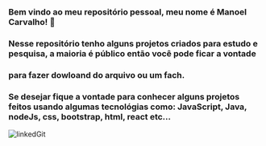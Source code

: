 ### Bem vindo ao meu repositório pessoal, meu nome é Manoel Carvalho! 🙂
### Nesse repositório tenho alguns projetos criados para estudo e pesquisa, a maioria é público então você pode ficar a vontade 
### para fazer dowloand do arquivo ou um fach.

###  Se desejar fique a vontade para conhecer alguns projetos feitos usando algumas tecnológias como: JavaScript, Java, nodeJs, css, bootstrap, html, react etc... 



![linkedGit](https://user-images.githubusercontent.com/86269957/183229628-fb93dbaf-cca8-4fa6-b2dc-97fcc1303f66.jpg)






